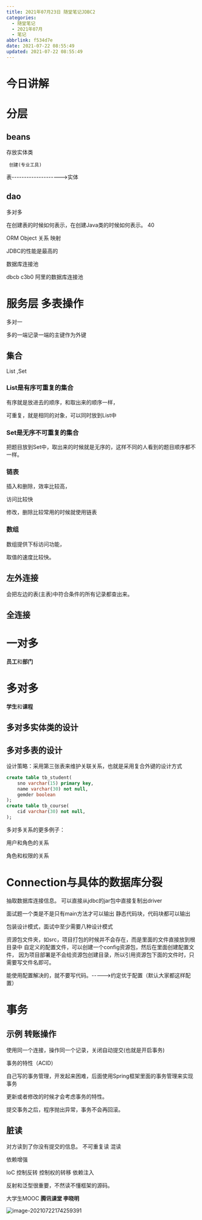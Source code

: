 ```yaml
---
title: 2021年07月23日 随堂笔记JDBC2
categories:
  - 随堂笔记
  - 2021年07月
  - 笔记
abbrlink: f534d7e
date: 2021-07-22 08:55:49
updated: 2021-07-22 08:55:49
---
```

# 今日讲解

# 分层
## beans
存放实体类

     创建(专业工具)
表-------------------->实体



## dao

多对多

在创建表的时候如何表示，在创建Java类的时候如何表示。
40

ORM
Object 关系 映射

JDBC的性能是最高的

数据库连接池

dbcb
c3b0
阿里的数据库连接池

# 服务层 多表操作

多对一

多的一端记录一端的主键作为外键



## 集合

List ,Set

### List是有序可重复的集合

有序就是放进去的顺序，和取出来的顺序一样，

可重复，就是相同的对象，可以同时放到List中

### Set是无序不可重复的集合

把题目放到Set中，取出来的时候就是无序的，这样不同的人看到的题目顺序都不一样。

### 链表

插入和删除，效率比较高，

访问比较快

修改，删除比较常用的时候就使用链表

### 数组

数组提供下标访问功能，

取值的速度比较快。





## 左外连接

会把左边的表(主表)中符合条件的所有记录都查出来。

## 全连接

# 一对多

**员工**和**部门**

# 多对多

**学生**和**课程**

## 多对多实体类的设计

## 多对多表的设计

设计策略：采用第三张表来维护关联关系，也就是采用复合外键的设计方式

```sql
create table tb_student(
    sno varchar(15) primary key,
    name varchar(30) not null,
    gemder boolean
);
create table tb_course(
    cid varchar(30) not null,
);
```





多对多关系的更多例子：

用户和角色的关系

角色和权限的关系


# Connection与具体的数据库分裂
抽取数据库连接信息。
可以直接从jdbc的jar包中直接复制出driver

面试题一个类是不是只有main方法才可以输出
静态代码块，代码块都可以输出



包装设计模式，面试中至少需要八种设计模式

资源包文件夹，如src，项目打包的时候并不会存在，而是里面的文件直接放到根目录中
自定义的配置文件，可以创建一个config资源包，然后在里面创建配置文件，
因为项目部署是不会给资源包创建目录，所以引用资源包下面的文件时，只需要写文件名即可。


能使用配置解决的，就不要写代码。----->约定优于配置（默认大家都这样配置）

<!-- 挣钱的门道
接私活
评职称，挂名
评审
-->
# 事务
## 示例 转账操作

使用同一个连接，操作同一个记录，关闭自动提交(也就是开启事务)

事务的特性（ACID）

自己写的事务管理，开发起来困难，后面使用Spring框架里面的事务管理来实现事务


更新或者修改的时候才会考虑事务的特性。

提交事务之后，程序抛出异常，事务不会再回滚。

## 脏读
对方读到了你没有提交的信息。
不可重复读
混读


依赖增强

IoC
控制反转
控制权的转移
依赖注入

反射和泛型很重要，不然读不懂框架的源码。


大学生MOOC
**腾讯课堂 李晓明**

![image-20210722174259391](https://gitee.com/XiaoLan223/images/raw/master/Blog/Sum/20210722174259.png)
